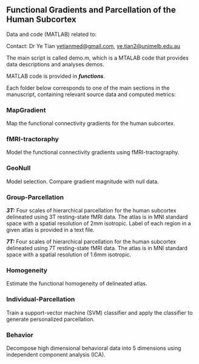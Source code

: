## Functional Gradients and Parcellation of the Human Subcortex
Data and code (MATLAB) related to:

Contact: Dr Ye Tian yetianmed@gmail.com, ye.tian2@unimelb.edu.au

The main script is called demo.m, which is a MTALAB code that provides data descriptions and analyses demos.

MATLAB code is provided in ***functions***.

Each folder below corresponds to one of the main sections in the manuscript, containing relevant source data and computed metrics:

### MapGradient

   Map the functional connectivity gradients for the human subcortex.

### fMRI-tractoraphy

   Model the functional connectivity gradients using fMRI-tractography.

### GeoNull

   Model selection. Compare gradient magnitude with null data.

### Group-Parcellation

   ***3T:*** Four scales of hierarchical parcellation for the human subcortex delineated using 3T resting-state fMRI data. The atlas is in MNI standard space with a spatial resolution of 2mm isotropic. Label of each region in a given atlas is provided in a text file. 

   ***7T:*** Four scales of hierarchical parcellation for the human subcortex delineated using 7T resting-state fMRI data. The atlas is in MNI standard space with a spatial resolution of 1.6mm isotropic.

### Homogeneity

   Estimate the functional homogeneity of delineated atlas.

### Individual-Parcellation

   Train a support-vector machine (SVM) classifier and apply the classifier to generate personalized parcellation.
   
### Behavior

   Decompose high dimensional behavioral data into 5 dimensions using independent component analysis (ICA).







 

 
